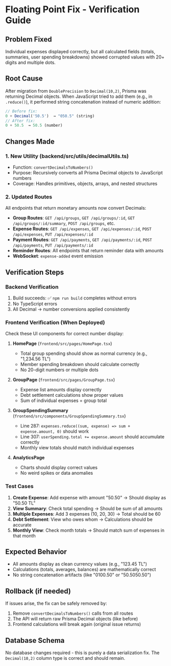 # Floating Point Fix - Verification Guide

## Problem Fixed
Individual expenses displayed correctly, but all calculated fields (totals, summaries, user spending breakdowns) showed corrupted values with 20+ digits and multiple dots.

## Root Cause
After migration from `DoublePrecision` to `Decimal(10,2)`, Prisma was returning Decimal objects. When JavaScript tried to add them (e.g., in `.reduce()`), it performed string concatenation instead of numeric addition:
```javascript
// Before fix:
0 + Decimal('50.5')  → "050.5" (string)
// After fix:
0 + 50.5  → 50.5 (number)
```

## Changes Made

### 1. New Utility (backend/src/utils/decimalUtils.ts)
- Function: `convertDecimalsToNumbers()`
- Purpose: Recursively converts all Prisma Decimal objects to JavaScript numbers
- Coverage: Handles primitives, objects, arrays, and nested structures

### 2. Updated Routes
All endpoints that return monetary amounts now convert Decimals:
- **Group Routes**: `GET /api/groups`, `GET /api/groups/:id`, `GET /api/groups/:id/summary`, `POST /api/groups`, etc.
- **Expense Routes**: `GET /api/expenses`, `GET /api/expenses/:id`, `POST /api/expenses`, `PUT /api/expenses/:id`
- **Payment Routes**: `GET /api/payments`, `GET /api/payments/:id`, `POST /api/payments`, `PUT /api/payments/:id`
- **Reminder Routes**: All endpoints that return reminder data with amounts
- **WebSocket**: `expense-added` event emission

## Verification Steps

### Backend Verification
1. Build succeeds: ✅ `npm run build` completes without errors
2. No TypeScript errors
3. All Decimal → number conversions applied consistently

### Frontend Verification (When Deployed)
Check these UI components for correct number display:

1. **HomePage** (`frontend/src/pages/HomePage.tsx`)
   - Total group spending should show as normal currency (e.g., "1,234.56 TL")
   - Member spending breakdown should calculate correctly
   - No 20-digit numbers or multiple dots

2. **GroupPage** (`frontend/src/pages/GroupPage.tsx`)
   - Expense list amounts display correctly
   - Debt settlement calculations show proper values
   - Sum of individual expenses = group total

3. **GroupSpendingSummary** (`frontend/src/components/GroupSpendingSummary.tsx`)
   - Line 287: `expenses.reduce((sum, expense) => sum + expense.amount, 0)` should work
   - Line 307: `userSpending.total += expense.amount` should accumulate correctly
   - Monthly view totals should match individual expenses

4. **AnalyticsPage** 
   - Charts should display correct values
   - No weird spikes or data anomalies

### Test Cases
1. **Create Expense**: Add expense with amount "50.50" → Should display as "50.50 TL"
2. **View Summary**: Check total spending → Should be sum of all amounts
3. **Multiple Expenses**: Add 3 expenses (10, 20, 30) → Total should be 60
4. **Debt Settlement**: View who owes whom → Calculations should be accurate
5. **Monthly View**: Check month totals → Should match sum of expenses in that month

## Expected Behavior
- All amounts display as clean currency values (e.g., "123.45 TL")
- Calculations (totals, averages, balances) are mathematically correct
- No string concatenation artifacts (like "0100.50" or "50.5050.50")

## Rollback (if needed)
If issues arise, the fix can be safely removed by:
1. Remove `convertDecimalsToNumbers()` calls from all routes
2. The API will return raw Prisma Decimal objects (like before)
3. Frontend calculations will break again (original issue returns)

## Database Schema
No database changes required - this is purely a data serialization fix. The `Decimal(10,2)` column type is correct and should remain.
